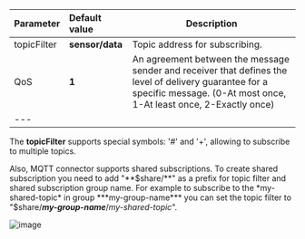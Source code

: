 | **Parameter**  | **Default value** | **Description**                                                                                                                                                              |
|:---------------|:------------------|------------------------------------------------------------------------------------------------------------------------------------------------------------------------------|
| topicFilter    | **sensor/data**   | Topic address for subscribing.                                                                                                                                               |
| QoS            | **1**             | An agreement between the message sender and receiver that defines the level of delivery guarantee for a specific message. (0-At most once, 1-At least once, 2-Exactly once)  |
| ---            

The **topicFilter** supports special symbols: '#' and '+', allowing to subscribe to multiple topics.

Also, MQTT connector supports shared subscriptions.
To create shared subscription you need to add "**$share/**" as a prefix for topic filter and shared subscription group name.
For example to subscribe to the *my-shared-topic* in group ***my-group-name*** you can set the topic filter to "$share/***my-group-name***/*my-shared-topic*".

![image](https://img.thingsboard.io/gateway/mqtt-connector/data-mapping-advanced-section-1-ce.png)